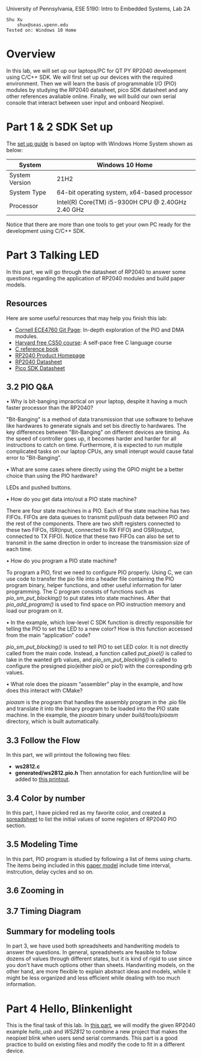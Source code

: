 University of Pennsylvania, ESE 5190: Intro to Embedded Systems, Lab 2A

    Shu Xu
        shux@seas.upenn.edu
    Tested on: Windows 10 Home

# Overview
In this lab, we will set up our laptops/PC for QT PY RP2040 development using C/C++ SDK. We will first set up our devices with the required environment. Then we will learn the basis of programmable I/O (PIO) modules by studying the RP2040 datasheet, pico SDK datasheet and any other references avaliable online. Finally, we will build our own serial console that interact between user input and onboard Neopixel.

# Part 1 & 2 SDK Set up
The [set up guide](https://github.com/shux3/ese5190_lab2_setups/blob/main/README.md) is based on laptop with Windows Home System shown as below:

  |System        |               Windows 10 Home                   |
  |--------------|-------------------------------------------------|
  |System Version|			21H2			   |
  |System Type	 |   64-bit operating system, x64-based processor  |
  |Processor     |Intel(R) Core(TM) i5-9300H CPU @ 2.40GHz 2.40 GHz|
  
  Notice that there are more than one tools to get your own PC ready for the development using C/C++ SDK.
  
  # Part 3 Talking LED
  In this part, we will go through the datasheet of RP2040 to answer some questions regarding the application of RP2040 modules and build paper models.
  ## Resources
  Here are some useful resources that may help you finish this lab:
  - [Cornell ECE4760 Git Page](https://ece4760.github.io/): In-depth exploration of the PIO and DMA modules.
  - [Harvard free CS50 course](https://pll.harvard.edu/course/cs50-introduction-computer-science): A self-pace free C language course
  - [C reference book](https://publications.gbdirect.co.uk/c_book/)
  - [RP2040 Product Homepage](https://www.raspberrypi.com/products/rp2040/)
  - [RP2040 Datasheet](https://datasheets.raspberrypi.com/rp2040/rp2040-datasheet.pdf)
  - [Pico SDK Datasheet](https://datasheets.raspberrypi.com/pico/raspberry-pi-pico-c-sdk.pdf)
  
  ## 3.2 PIO Q&A
  • Why is bit-banging impractical on your laptop, despite it having a much faster processor than the RP2040?

"Bit-Banging" is a method of data transmission that use software to behave like hardwares to generate signals and set bis directly to hardwares. The key differences between "Bit-Banging" on different devices are timing. As the speed of controller goes up, it becomes harder and harder for all instructions to catch on time. Furthermore, it is expected to run mutiple complicated tasks on our laptop CPUs, any small interupt would cause fatal error to "Bit-Banging".

 • What are some cases where directly using the GPIO might be a better choice than using the PIO hardware?

LEDs and pushed buttons.

 • How do you get data into/out a PIO state machine?
	
There are four state machines in a PIO. Each of the state machine has two FIFOs. FIFOs are data queues to transmit pull/push data between PIO and the rest of the components. There are two shift registers connected to these two FIFOs, ISR(input, connected to RX FIFO) and OSR(output, connected to TX FIFO). Notice that these two FIFOs can also be set to transmit in the same direction in order to increase the transmission size of each time.

 • How do you program a PIO state machine?

To program a PIO, first we need to configure PIO properly. Using C, we can use code to transfer the pio file into a header file containing the PIO program binary, helper functions, and other useful information for later programming.
The C program consists of functions such as *pio_sm_put_blocking()* to put states into state machines.
After that *pio_add_program()* is used to find space on PIO instruction memory and load our program on it.
	
 • In the example, which low-level C SDK function is directly responsible for telling the PIO to set the LED to a new color? How is this function accessed from the main “application” code?

*pio_sm_put_blocking()* is used to tell PIO to set LED color. It is not directly called from the main code. Instead, a function called *put_pixel()* is called to take in the wanted grb values, and *pio_sm_put_blocking()* is called to configure the presigned pio(either pio0 or pio1) with the corresponding grb values.

 • What role does the pioasm “assembler” play in the example, and how does this interact with CMake?

*pioasm* is the program that handles the assembly program in the .pio file and translate it into the binary program to be loaded into the PIO state machine. In the example, the *pioasm* binary under *build/tools/pioasm* directory, which is built automatically.

## 3.3 Follow the Flow
In this part, we will printout the following two files:
- **ws2812.c**
- **generated/ws2812.pio.h**
Then annotation for each funtion/line will be added to [this printout](https://github.com/shux3/ese5190-2022-lab2-into-the-void-star/blob/main/P3/3.3code_printout.pdf).

## 3.4 Color by number
In this part, I have picked red as my favorite color, and created a [spreadsheet](https://github.com/shux3/ese5190-2022-lab2-into-the-void-star/blob/main/P3/3.4Initial%20PIO0%20register%20states.xlsx) to list the initial values of some registers of RP2040 PIO section.

## 3.5 Modeling Time
In this part, PIO program is studied by following a list of items using charts. The items being included in this [paper model](https://github.com/shux3/ese5190-2022-lab2-into-the-void-star/blob/main/P3/3.5paper_model.pdf) include time interval, instrcution, delay cycles and so on.

## 3.6 Zooming in

## 3.7 Timing Diagram

## Summary for modeling tools
In part 3, we have used both spreadsheets and handwriting models to answer the questions. In general, spreadsheets are feasible to follow dozens of values through different states, but it is kind of rigid to use since you don't have much options other than sheets. Handwriting models, on the other hand, are more flexible to explain abstract ideas and models, while it might be less organized and less efficient while dealing with too much information.

# Part 4 Hello, Blinkenlight
This is the final task of this lab. In [this part](https://github.com/shux3/ese5190-2022-lab2-into-the-void-star/tree/main/P4_code), we will modify the given RP2040 example *hello_usb* and *WS2812* to combine a new project that makes the neopixel blink when users send serial commands. This part is a good practice to build on existing files and modify the code to fit in a different device.

	

